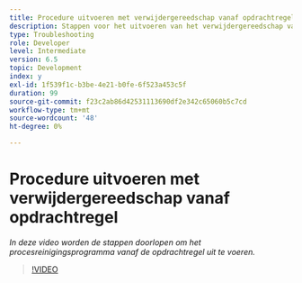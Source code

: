 ```yaml
---
title: Procedure uitvoeren met verwijdergereedschap vanaf opdrachtregel
description: Stappen voor het uitvoeren van het verwijdergereedschap van de opdrachtregel voor het verwijderen van records uit de taakbeheertabel
type: Troubleshooting
role: Developer
level: Intermediate
version: 6.5
topic: Development
index: y
exl-id: 1f539f1c-b3be-4e21-b0fe-6f523a453c5f
duration: 99
source-git-commit: f23c2ab86d42531113690df2e342c65060b5c7cd
workflow-type: tm+mt
source-wordcount: '48'
ht-degree: 0%

---
```


# Procedure uitvoeren met verwijdergereedschap vanaf opdrachtregel

*In deze video worden de stappen doorlopen om het procesreinigingsprogramma vanaf de opdrachtregel uit te voeren.*

>[!VIDEO](https://video.tv.adobe.com/v/335508?quality=12&learn=on)
